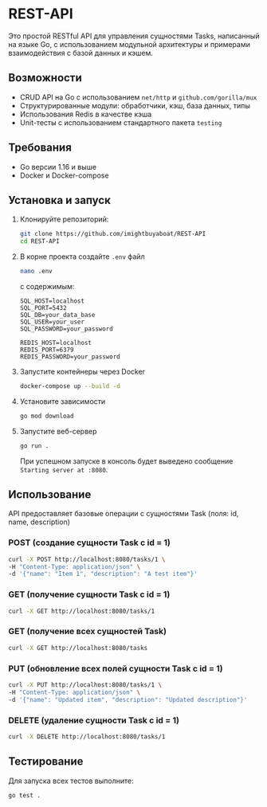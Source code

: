 # REST-API

Это простой RESTful API для управления сущностями Tasks, написанный на языке Go, с использованием модульной архитектуры и примерами взаимодействия с базой данных и кэшем.

## Возможности

- CRUD API на Go с использованием `net/http` и `github.com/gorilla/mux`
- Структурированные модули: обработчики, кэш, база данных, типы
- Использования Redis в качестве кэша
- Unit-тесты с использованием стандартного пакета `testing`

## Требования

- Go версии 1.16 и выше
- Docker и Docker-compose

## Установка и запуск

1. Клонируйте репозиторий:

   ```bash
   git clone https://github.com/imightbuyaboat/REST-API
   cd REST-API
   ```
   
2. В корне проекта создайте `.env` файл

   ```bash
   nano .env
   ```

   с содержимым:

   ```env
   SQL_HOST=localhost
   SQL_PORT=5432
   SQL_DB=your_data_base
   SQL_USER=your_user
   SQL_PASSWORD=your_password

   REDIS_HOST=localhost
   REDIS_PORT=6379
   REDIS_PASSWORD=your_password
   ```
4. Запустите контейнеры через Docker
   ```bash
   docker-compose up --build -d
   ```

5. Установите зависимости
   ```bash
   go mod download
   ```

6. Запустите веб-сервер
   ```bash
   go run .
   ```

   При успешном запуске в консоль будет выведено сообщение `Starting server at :8080`.

## Использование
API предоставляет базовые операции с сущностями Task (поля: id, name, description)

### POST (создание сущности Task c id = 1)

   ```bash
   curl -X POST http://localhost:8080/tasks/1 \
   -H "Content-Type: application/json" \
   -d '{"name": "Item 1", "description": "A test item"}'
   ```

### GET (получение сущности Task c id = 1)

   ```bash
   curl -X GET http://localhost:8080/tasks/1
   ```

### GET (получение всех сущностей Task)

   ```bash
   curl -X GET http://localhost:8080/tasks
   ```

### PUT (обновление всех полей сущности Task c id = 1)

   ```bash
   curl -X PUT http://localhost:8080/tasks/1 \
   -H "Content-Type: application/json" \
   -d '{"name": "Updated item", "description": "Updated description"}'
   ```

### DELETE (удаление сущности Task c id = 1)

   ```bash
   curl -X DELETE http://localhost:8080/tasks/1
   ```

## Тестирование

Для запуска всех тестов выполните:

   ```bash
   go test .
   ```
